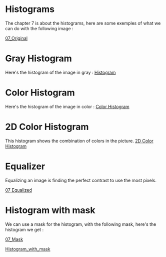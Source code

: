 # Histograms
The chapter 7 is about the histograms, here are some exemples of what we can do with the following image :

[07_Original](../output/07_Original.jpg)

# Gray Histogram
Here's the histogram of the image in gray :
[Histogram](../output/histogram.jpg)
# Color Histogram
Here's the histogram of the image in color :
[Color Histogram](../output/histogram2.jpg)
# 2D Color Histogram
This histogram shows the combination of colors in the picture.
[2D Color Histogram](../output/histogram2D.jpg)
# Equalizer
Equalizing an image is finding the perfect contrast to use the most pixels.

[07_Equalized](../output/07_Equalized.jpg)

# Histogram with mask
We can use a mask for the histogram, with the following mask, here's the histogram we get :

[07_Mask](../output/07_Mask.jpg)

[Histogram_with_mask](../output/mask_histogram.jpg)
